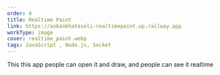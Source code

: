 ```yaml
---
order: 4
title: Realtime Paint
link: https://ankankhateseli-realtimepaint.up.railway.app
workType: image
cover: realtime_paint.webp
tags: JavaScript , Node.js, Socket
---
```


This this app people can open it and draw, and people can see it realtime

